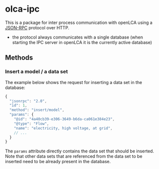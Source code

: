 # olca-ipc
This is a package for inter process communication with openLCA using a
[JSON-RPC](http://www.jsonrpc.org/specification) protocol over HTTP.

* the protocol always communicates with a single database (when starting the
  IPC server in openLCA it is the currently active database)

## Methods

### Insert a model / a data set
The example below shows the request for inserting a data set in the database:

```javascript
{
  "jsonrpc": "2.0",
  "id": 1,
  "method": "insert/model",
  "params": {
    "@id": "4a40cb39-e306-3649-b6da-ca061e384e23",
    "@type": "Flow",
    "name": "electricity, high voltage, at grid",
    // ...    
  }
}
```

The `params` attribute directly contains the data set that should be inserted.
Note that other data sets that are referenced from the data set to be inserted
need to be already present in the database.